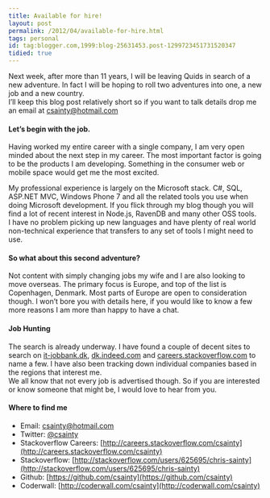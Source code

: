 ```yaml
---
title: Available for hire!
layout: post
permalink: /2012/04/available-for-hire.html
tags: personal
id: tag:blogger.com,1999:blog-25631453.post-1299723451731520347
tidied: true
---
```



Next week, after more than 11 years, I will be leaving Quids in search of a new adventure. In fact I will be hoping to roll two adventures into one, a new job and a new country.  
I’ll keep this blog post relatively short so if you want to talk details drop me an email at [csainty@hotmail.com](mailto:csainty@hotmail.com)  

#### Let’s begin with the job.

Having worked my entire career with a single company, I am very open minded about the next step in my career. The most important factor is going to be the products I am developing. Something in the consumer web or mobile space would get me the most excited.  

My professional experience is largely on the Microsoft stack. C#, SQL, ASP.NET MVC, Windows Phone 7 and all the related tools you use when doing Microsoft development. If you flick through my blog though you will find a lot of recent interest in Node.js, RavenDB and many other OSS tools.  
I have no problem picking up new languages and have plenty of real world non-technical experience that transfers to any set of tools I might need to use.  

#### So what about this second adventure?

Not content with simply changing jobs my wife and I are also looking to move overseas. The primary focus is Europe, and top of the list is Copenhagen, Denmark. Most parts of Europe are open to consideration though. I won’t bore you with details here, if you would like to know a few more reasons I am more than happy to have a chat.  

#### Job Hunting

The search is already underway. I have found a couple of decent sites to search on [it-jobbank.dk](http://it-jobbank.dk/), [dk.indeed.com](http://dk.indeed.com/) and [careers.stackoverflow.com](http://careers.stackoverflow.com/) to name a few. I have also been tracking down individual companies based in the regions that interest me.  
We all know that not every job is advertised though. So if you are interested or know someone that might be, I would love to hear from you.  

#### Where to find me
* Email: [csainty@hotmail.com](mailto:csainty@hotmail.com)
* Twitter: [@csainty](http://www.twitter.com/csainty)
* Stackoverflow Careers: [http://careers.stackoverflow.com/csainty](http://careers.stackoverflow.com/csainty)
* Stackoverflow: [http://stackoverflow.com/users/625695/chris-sainty](http://stackoverflow.com/users/625695/chris-sainty)
* Github: [https://github.com/csainty](https://github.com/csainty)
* Coderwall: [http://coderwall.com/csainty](http://coderwall.com/csainty)  
